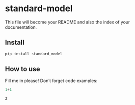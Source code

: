 standard-model
================

<!-- WARNING: THIS FILE WAS AUTOGENERATED! DO NOT EDIT! -->

This file will become your README and also the index of your
documentation.

## Install

``` sh
pip install standard_model
```

## How to use

Fill me in please! Don’t forget code examples:

``` python
1+1
```

    2
